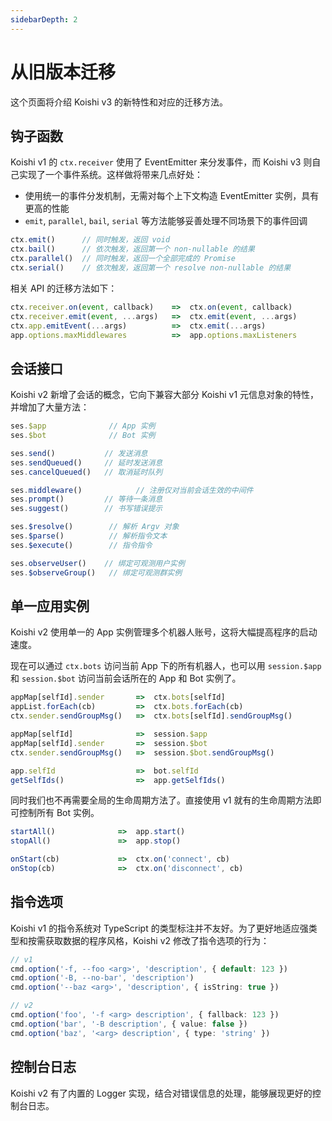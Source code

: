 ```yaml
---
sidebarDepth: 2
---
```


# 从旧版本迁移

这个页面将介绍 Koishi v3 的新特性和对应的迁移方法。

## 钩子函数

Koishi v1 的 `ctx.receiver` 使用了 EventEmitter 来分发事件，而 Koishi v3 则自己实现了一个事件系统。这样做将带来几点好处：

- 使用统一的事件分发机制，无需对每个上下文构造 EventEmitter 实例，具有更高的性能
- `emit`, `parallel`, `bail`, `serial` 等方法能够妥善处理不同场景下的事件回调

```ts
ctx.emit()      // 同时触发，返回 void
ctx.bail()      // 依次触发，返回第一个 non-nullable 的结果
ctx.parallel()  // 同时触发，返回一个全部完成的 Promise
ctx.serial()    // 依次触发，返回第一个 resolve non-nullable 的结果
```

相关 API 的迁移方法如下：

```ts
ctx.receiver.on(event, callback)    =>  ctx.on(event, callback)
ctx.receiver.emit(event, ...args)   =>  ctx.emit(event, ...args)
ctx.app.emitEvent(...args)          =>  ctx.emit(...args)
app.options.maxMiddlewares          =>  app.options.maxListeners
```

## 会话接口

Koishi v2 新增了会话的概念，它向下兼容大部分 Koishi v1 元信息对象的特性，并增加了大量方法：

```ts
ses.$app              // App 实例
ses.$bot              // Bot 实例

ses.send()           // 发送消息
ses.sendQueued()     // 延时发送消息
ses.cancelQueued()   // 取消延时队列

ses.middleware()            // 注册仅对当前会话生效的中间件
ses.prompt()         // 等待一条消息
ses.suggest()        // 书写错误提示

ses.$resolve()        // 解析 Argv 对象
ses.$parse()          // 解析指令文本
ses.$execute()        // 指令指令

ses.observeUser()    // 绑定可观测用户实例
ses.$observeGroup()   // 绑定可观测群实例
```

## 单一应用实例

Koishi v2 使用单一的 App 实例管理多个机器人账号，这将大幅提高程序的启动速度。

现在可以通过 `ctx.bots` 访问当前 App 下的所有机器人，也可以用 `session.$app` 和 `session.$bot` 访问当前会话所在的 App 和 Bot 实例了。

```ts
appMap[selfId].sender       =>  ctx.bots[selfId]
appList.forEach(cb)         =>  ctx.bots.forEach(cb)
ctx.sender.sendGroupMsg()   =>  ctx.bots[selfId].sendGroupMsg()

appMap[selfId]              =>  session.$app
appMap[selfId].sender       =>  session.$bot
ctx.sender.sendGroupMsg()   =>  session.$bot.sendGroupMsg()

app.selfId                  =>  bot.selfId
getSelfIds()                =>  app.getSelfIds()
```

同时我们也不再需要全局的生命周期方法了。直接使用 v1 就有的生命周期方法即可控制所有 Bot 实例。

```ts
startAll()              =>  app.start()
stopAll()               =>  app.stop()

onStart(cb)             =>  ctx.on('connect', cb)
onStop(cb)              =>  ctx.on('disconnect', cb)
```

## 指令选项

Koishi v1 的指令系统对 TypeScript 的类型标注并不友好。为了更好地适应强类型和按需获取数据的程序风格，Koishi v2 修改了指令选项的行为：

```ts
// v1
cmd.option('-f, --foo <arg>', 'description', { default: 123 })
cmd.option('-B, --no-bar', 'description')
cmd.option('--baz <arg>', 'description', { isString: true })

// v2
cmd.option('foo', '-f <arg> description', { fallback: 123 })
cmd.option('bar', '-B description', { value: false })
cmd.option('baz', '<arg> description', { type: 'string' })
```

## 控制台日志

Koishi v2 有了内置的 Logger 实现，结合对错误信息的处理，能够展现更好的控制台日志。
